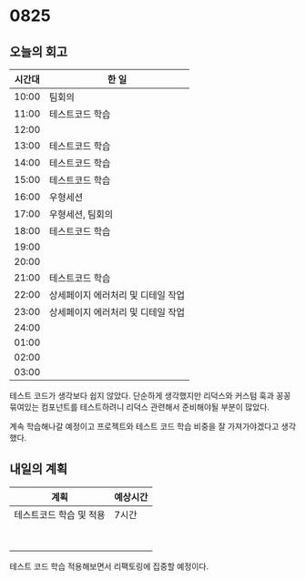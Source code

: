 # 0825

## 오늘의 회고

| 시간대 | 한 일                              |
| ------ | ---------------------------------- |
| 10:00  | 팀회의                             |
| 11:00  | 테스트코드 학습                    |
| 12:00  |                                    |
| 13:00  | 테스트코드 학습                    |
| 14:00  | 테스트코드 학습                    |
| 15:00  | 테스트코드 학습                    |
| 16:00  | 우형세션                           |
| 17:00  | 우형세션, 팀회의                   |
| 18:00  | 테스트코드 학습                    |
| 19:00  |                                    |
| 20:00  |                                    |
| 21:00  | 테스트코드 학습                    |
| 22:00  | 상세페이지 에러처리 및 디테일 작업 |
| 23:00  | 상세페이지 에러처리 및 디테일 작업 |
| 24:00  |                                    |
| 01:00  |                                    |
| 02:00  |                                    |
| 03:00  |                                    |

테스트 코드가 생각보다 쉽지 않았다. 단순하게 생각했지만 리덕스와 커스텀 훅과 꽁꽁 묶여있는 컴포넌트를 테스트하려니 리덕스 관련해서 준비해야될 부분이 많았다. 

계속 학습해나갈 예정이고 프로젝트와 테스트 코드 학습 비중을 잘 가져가야겠다고 생각했다. 



## 내일의 계획

| 계획                    | 예상시간 |
| ----------------------- | -------- |
| 테스트코드 학습 및 적용 | 7시간    |
|                         |          |
|                         |          |
|                         |          |
|                         |          |
|                         |          |
|                         |          |
|                         |          |
|                         |          |

테스트 코드 학습 적용해보면서 리팩토링에 집중할 예정이다.